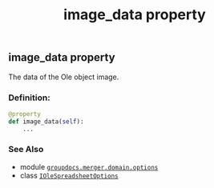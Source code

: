 ﻿---
title: image_data property
second_title: GroupDocs.Merger for Python via .NET API References
description: 
type: docs
url: /python-net/groupdocs.merger.domain.options/iolespreadsheetoptions/image_data/
is_root: false
weight: 60
---

## image_data property


The data of the Ole object image.
### Definition:
```python
@property
def image_data(self):
    ...
```

### See Also
* module [`groupdocs.merger.domain.options`](../../)
* class [`IOleSpreadsheetOptions`](/merger/python-net/groupdocs.merger.domain.options/iolespreadsheetoptions)
